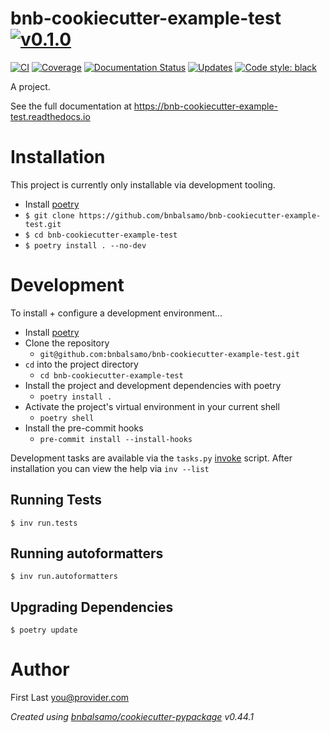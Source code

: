 # bnb-cookiecutter-example-test [![v0.1.0](https://img.shields.io/badge/version-0.1.0-blue.svg)](https://github.com/bnbalsamo/bnb-cookiecutter-example-test/releases)

[![CI](https://github.com/bnbalsamo/bnb-cookiecutter-example-test/workflows/CI/badge.svg?branch=main)](https://github.com/bnbalsamo/bnb-cookiecutter-example-test/actions)
[![Coverage](https://codecov.io/gh/bnbalsamo/bnb-cookiecutter-example-test/branch/main/graph/badge.svg)](https://codecov.io/gh/bnbalsamo/bnb-cookiecutter-example-test/)
[![Documentation Status](https://readthedocs.org/projects/bnb-cookiecutter-example-test/badge/?version=latest)](http://bnb-cookiecutter-example-test.readthedocs.io/en/latest/?badge=latest)
[![Updates](https://pyup.io/repos/github/bnbalsamo/bnb-cookiecutter-example-test/shield.svg)](https://pyup.io/repos/github/bnbalsamo/bnb-cookiecutter-example-test/)
[![Code style: black](https://img.shields.io/badge/code%20style-black-000000.svg)](https://github.com/ambv/black)

A project.

See the full documentation at https://bnb-cookiecutter-example-test.readthedocs.io

# Installation

This project is currently only installable via development tooling.

- Install [poetry](https://python-poetry.org/)
- ```$ git clone https://github.com/bnbalsamo/bnb-cookiecutter-example-test.git```
- ```$ cd bnb-cookiecutter-example-test```
- ```$ poetry install . --no-dev```

# Development

To install + configure a development environment...

- Install [poetry](https://python-poetry.org/)
- Clone the repository
    - `git@github.com:bnbalsamo/bnb-cookiecutter-example-test.git`
- `cd` into the project directory
    - `cd bnb-cookiecutter-example-test`
- Install the project and development dependencies with poetry
    - `poetry install .`
- Activate the project's virtual environment in your current shell
    - `poetry shell`
- Install the pre-commit hooks
    - `pre-commit install --install-hooks`

Development tasks are available via the `tasks.py` [invoke](http://www.pyinvoke.org/)
script. After installation you can view the help via `inv --list`

## Running Tests
```
$ inv run.tests
```

## Running autoformatters
```
$ inv run.autoformatters
```

## Upgrading Dependencies
```
$ poetry update
```

# Author
First Last <you@provider.com>

_Created using [bnbalsamo/cookiecutter-pypackage](https://github.com/bnbalsamo/cookiecutter-pypackage) v0.44.1_
